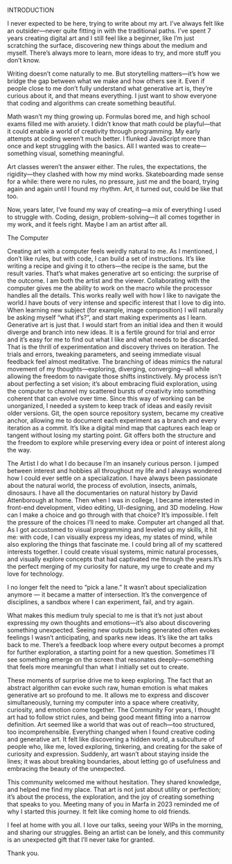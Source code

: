 INTRODUCTION

I never expected to be here, trying to write about my art. I’ve always felt like an outsider—never quite fitting in with the traditional paths. I’ve spent 7 years creating digital art and I still feel like a beginner, like I’m just scratching the surface, discovering new things about the medium and myself. There’s always more to learn, more ideas to try, and more stuff you don’t know.

Writing doesn’t come naturally to me. But storytelling matters—it’s how we bridge the gap between what we make and how others see it. Even if people close to me don’t fully understand what generative art is, they’re curious about it, and that means everything. I just want to show everyone that coding and algorithms can create something beautiful.

Math wasn’t my thing growing up. Formulas bored me, and high school exams filled me with anxiety. I didn’t know that math could be playful—that it could enable a world of creativity through programming. My early attempts at coding weren’t much better. I flunked JavaScript more than once and kept struggling with the basics. All I wanted was to create—something visual, something meaningful.

Art classes weren’t the answer either. The rules, the expectations, the rigidity—they clashed with how my mind works. Skateboarding made sense for a while: there were no rules, no pressure, just me and the board, trying again and again until I found my rhythm. Art, it turned out, could be like that too.

Now, years later, I’ve found my way of creating—a mix of everything I used to struggle with. Coding, design, problem-solving—it all comes together in my work, and it feels right. Maybe I am an artist after all.

The Computer

Creating art with a computer feels weirdly natural to me. As I mentioned, I don’t like rules, but with code, I can build a set of instructions. It’s like writing a recipe and giving it to others—the recipe is the same, but the result varies. That’s what makes generative art so enticing: the surprise of the outcome. I am both the artist and the viewer. Collaborating with the computer gives me the ability to work on the macro while the processor handles all the details. This works really well with how I like to navigate the world.I have bouts of very intense and specific interest that I love to dig into. When learning new subject (for example, image composition) I will naturally be asking myself “what if’s?”, and start making experiments as I learn. Generative art is just that. I would start from an initial idea and then it would diverge and branch into new ideas. It is a fertile ground for trial and error and it’s easy for me to find out what I like and what needs to be discarded. That is the thrill of experimentation and discovery thrives on iteration. The trials and errors, tweaking parameters, and seeing immediate visual feedback feel almost meditative. The branching of ideas mimics the natural movement of my thoughts—exploring, diverging, converging—all while allowing the freedom to navigate those shifts instinctively. My process isn’t about perfecting a set vision; it’s about embracing fluid exploration, using the computer to channel my scattered bursts of creativity into something coherent that can evolve over time. Since this way of working can be unorganized, I needed a system to keep track of ideas and easily revisit older versions. Git, the open source repository system, became my creative anchor, allowing me to document each experiment as a branch and every iteration as a commit. It’s like a digital mind map that captures each leap or tangent without losing my starting point. Git offers both the structure and the freedom to explore while preserving every idea or point of interest along the way.

The Artist I do what I do because I’m an insanely curious person. I jumped between interest and hobbies all throughout my life and I always wondered how I could ever settle on a specialization. I have always been passionate about the natural world, the process of evolution, insects, animals, dinosaurs. I have all the documentaries on natural history by David Attenborough at home. Then when I was in college, I became interested in front-end development, video editing, UI-designing, and 3D modeling. How can I make a choice and go through with that choice? It’s impossible. I felt the pressure of the choices I’ll need to make. Computer art changed all that. As I got accustomed to visual programming and leveled up my skills, it hit me: with code, I can visually express my ideas, my states of mind, while also exploring the things that fascinate me. I could bring all of my scattered interests together. I could create visual systems, mimic natural processes, and visually explore concepts that had captivated me through the years.It’s the perfect merging of my curiosity for nature, my urge to create and my love for technology.

I no longer felt the need to “pick a lane.” It wasn’t about specialization anymore — it became a matter of intersection. It’s the convergence of disciplines, a sandbox where I can experiment, fail, and try again.

What makes this medium truly special to me is that it’s not just about expressing my own thoughts and emotions—it’s also about discovering something unexpected. Seeing new outputs being generated often evokes feelings I wasn’t anticipating, and sparks new ideas. It’s like the art talks back to me. There’s a feedback loop where every output becomes a prompt for further exploration, a starting point for a new question. Sometimes I’ll see something emerge on the screen that resonates deeply—something that feels more meaningful than what I initially set out to create.

These moments of surprise drive me to keep exploring. The fact that an abstract algorithm can evoke such raw, human emotion is what makes generative art so profound to me. It allows me to express and discover simultaneously, turning my computer into a space where creativity, curiosity, and emotion come together. The Community For years, I thought art had to follow strict rules, and being good meant fitting into a narrow definition. Art seemed like a world that was out of reach—too structured, too incomprehensible. Everything changed when I found creative coding and generative art. It felt like discovering a hidden world, a subculture of people who, like me, loved exploring, tinkering, and creating for the sake of curiosity and expression. Suddenly, art wasn’t about staying inside the lines; it was about breaking boundaries, about letting go of usefulness and embracing the beauty of the unexpected.

This community welcomed me without hesitation. They shared knowledge, and helped me find my place. That art is not just about utility or perfection; it’s about the process, the exploration, and the joy of creating something that speaks to you. Meeting many of you in Marfa in 2023 reminded me of why I started this journey. It felt like coming home to old friends.

I feel at home with you all. I love our talks, seeing your WIPs in the morning, and sharing our struggles. Being an artist can be lonely, and this community is an unexpected gift that I’ll never take for granted.

Thank you.

